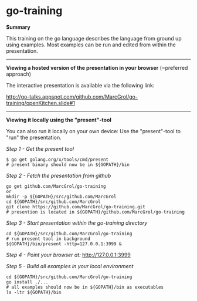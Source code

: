 # go-training

**Summary**

This training on the go language describes the language from ground up using examples.
Most examples can be run and edited from within the presentation.

---

**Viewing a hosted version of the presentation in your browser** (=preferred approach)

The interactive presentation is available via the following link:

http://go-talks.appspot.com/github.com/MarcGrol/go-training/openKitchen.slide#1

---

**Viewing it locally using the "present"-tool**

You can also run it locally on your own device:
Use the "present"-tool to "run" the presentation.

*Step 1 - Get the present tool*

    $ go get golang.org/x/tools/cmd/present
    # present binary should now be in ${GOPATH}/bin 

*Step 2 - Fetch the presentation from github*

    go get github.com/MarcGrol/go-training
    or
    mkdir -p ${GOPATH}/src/github.com/MarcGrol
    cd ${GOPATH}/src/github.com/MarcGrol
    git clone https://github.com/MarcGrol/go-training.git
    # presention is located in ${GOPATH}/github.com/MarcGrol/go-training
    
*Step 3 - Start presentation within the go-training directory*

    cd ${GOPATH}/src/github.com/MarcGrol/go-training
    # run present tool in background
    ${GOPATH}/bin/present -http=127.0.0.1:3999 &

*Step 4 - Point your browser at:*
http://127.0.0.1:3999

*Step 5 - Build all examples in your local environment*

    cd ${GOPATH}/src/github.com/MarcGrol/go-training
    go install ./...
    # all examples should now be in ${GOPATH}/bin as executables
    ls -ltr ${GOPATH}/bin
    


